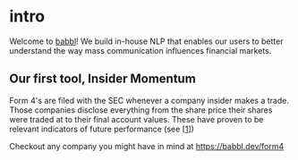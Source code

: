 # intro

Welcome to [babbl](https://babbl.dev)! We build in-house NLP that enables our users 
to better understand the way mass communication influences financial
markets. 

## Our first tool, Insider Momentum
Form 4's are filed with the SEC whenever a company insider makes a trade. Those companies disclose
everything from the share price their shares were traded at to their final account values. These
have proven to be relevant indicators of future performance (see [[1](https://www.investopedia.com/articles/02/121002.asp)])

Checkout any company you might have in mind at https://babbl.dev/form4

